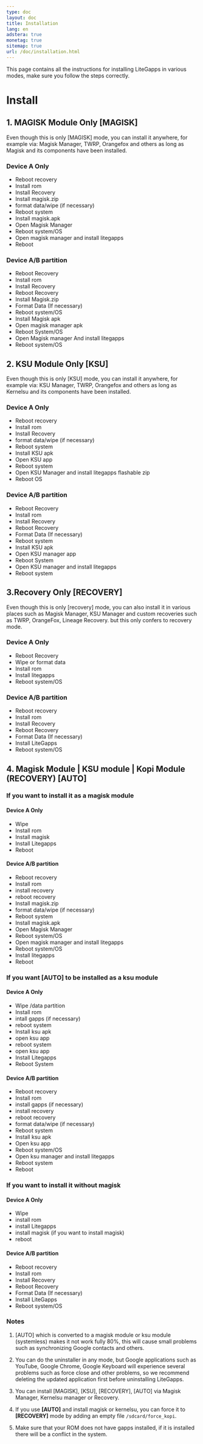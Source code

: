 ```yaml
---
type: doc
layout: doc
title: Installation
lang: en
adstera: true
monetag: true
sitemap: true
url: /doc/installation.html
---
```



This page contains all the instructions for installing LiteGapps in various modes, make sure you follow the steps correctly.

# Install

## 1. MAGISK Module Only [MAGISK]

Even though this is only [MAGISK] mode, you can install it anywhere, for example via: Magisk Manager, TWRP, Orangefox and others as long as Magisk and its components have been installed.

### Device A Only

- Reboot recovery
- Install rom
- Install Recovery
- Install magisk.zip
- format data/wipe (if necessary)
- Reboot system
- Install magisk.apk
- Open Magisk Manager
- Reboot system/OS
- Open magisk manager and install litegapps
- Reboot




### Device A/B partition

- Reboot Recovery
- Install rom
- Install Recovery
- Reboot Recovery
- Install Magisk.zip
- Format Data (If necessary)
- Reboot system/OS
- Install Magisk apk
- Open magisk manager apk
- Reboot System/OS
- Open Magisk manager And install litegapps
- Reboot system/OS



## 2. KSU Module Only [KSU]


Even though this is only [KSU] mode, you can install it anywhere, for example via: KSU Manager, TWRP, Orangefox and others as long as Kernelsu and its components have been installed.


### Device A Only

- Reboot recovery
- Install rom
- Install Recovery
- format data/wipe (if necessary)
- Reboot system
- Install KSU apk
- Open KSU app
- Reboot system
- Open KSU Manager and install litegapps flashable zip
- Reboot OS




### Device A/B partition

- Reboot Recovery
- Install rom
- Install Recovery
- Reboot Recovery
- Format Data (If necessary)
- Reboot system
- Install KSU apk
- Open KSU manager app
- Reboot System
- Open KSU manager and install litegapps
- Reboot system



## 3.Recovery Only [RECOVERY]

Even though this is only [recovery] mode, you can also install it in various places such as Magisk Manager, KSU Manager and custom recoveries such as TWRP, OrangeFox, Lineage Recovery.  but this only confers to recovery mode.

### Device A Only
- Reboot Recovery
- Wipe or format data
- Install rom
- Install litegapps
- Reboot system/OS


### Device A/B partition

- Reboot recovery
- Install rom
- Install Recovery
- Reboot Recovery
- Format Data (If necessary)
- Install LiteGapps
- Reboot system/OS

## 4. Magisk Module | KSU module | Kopi Module (RECOVERY) [AUTO]
### If you want to install it as a magisk module
#### Device A Only
- Wipe
- Install rom
- Install magisk
- Install Litegapps
- Reboot


#### Device A/B partition
- Reboot recovery
- Install rom
- install recovery
- reboot recovery
- Install magisk.zip
- format data/wipe (if necessary)
- Reboot system
- Install magisk.apk
- Open Magisk Manager
- Reboot system/OS
- Open magisk manager and install litegapps
- Reboot system/OS
- Install litegapps
- Reboot

### If you want [AUTO] to be installed as a ksu module

#### Device A Only
- Wipe /data partition
- Install rom
- intall gapps (if necessary)
- reboot system
- Install ksu apk
- open ksu app
- reboot system
- open ksu app
- Install Litegapps
- Reboot System


#### Device A/B partition
- Reboot recovery
- Install rom
- install gapps (if necessary)
- install recovery
- reboot recovery
- format data/wipe (if necessary)
- Reboot system
- Install ksu apk
- Open ksu app
- Reboot system/OS
- Open ksu manager and install litegapps
- Reboot system
- Reboot

### If you want to install it without magisk
#### Device A Only
- Wipe
- install rom
- install Litegapps
- install magisk (if you want to install magisk)
- reboot

#### Device A/B partition
- Reboot recovery
- Install rom
- Install Recovery
- Reboot Recovery
- Format Data (If necessary)
- Install LiteGapps
- Reboot system/OS



### Notes

1. [AUTO] which is converted to a magisk module or ksu module (systemless) makes it not work fully 80%, this will cause small problems such as synchronizing Google contacts and others.

2. You can do the uninstaller in any mode, but Google applications such as YouTube, Google Chrome, Google Keyboard will experience several problems such as force close and other problems, so we recommend deleting the updated application first before uninstalling LiteGapps.

3. You can install [MAGISK], [KSU], [RECOVERY], [AUTO] via Magisk Manager, Kernelsu manager or Recovery.

4. If you use **[AUTO]** and install magisk or kernelsu, you can force it to **[RECOVERY]** mode by adding an empty file ``/sdcard/force_kopi``.

5. Make sure that your ROM does not have gapps installed, if it is installed there will be a conflict in the system.


